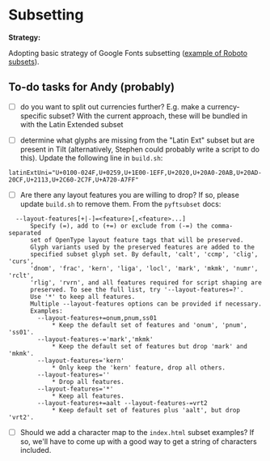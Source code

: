 # Subsetting

**Strategy:**

Adopting basic strategy of Google Fonts subsetting ([example of Roboto subsets](https://fonts.googleapis.com/css?family=Roboto&display=swap)).

## To-do tasks for Andy (probably)

- [ ] do you want to split out currencies further? E.g. make a currency-specific subset? With the current approach, these will be bundled in with the Latin Extended subset

- [ ] determine what glyphs are missing from the "Latin Ext" subset but are present in Tilt (alternatively, Stephen could probably write a script to do this). Update the following line in `build.sh`:

```
latinExtUni="U+0100-024F,U+0259,U+1E00-1EFF,U+2020,U+20A0-20AB,U+20AD-20CF,U+2113,U+2C60-2C7F,U+A720-A7FF"
```

- [ ] Are there any layout features you are willing to drop? If so, please update `build.sh` to remove them. From the `pyftsubset` docs:

```
  --layout-features[+|-]=<feature>[,<feature>...]
      Specify (=), add to (+=) or exclude from (-=) the comma-separated
      set of OpenType layout feature tags that will be preserved.
      Glyph variants used by the preserved features are added to the
      specified subset glyph set. By default, 'calt', 'ccmp', 'clig', 'curs',
      'dnom', 'frac', 'kern', 'liga', 'locl', 'mark', 'mkmk', 'numr', 'rclt',
      'rlig', 'rvrn', and all features required for script shaping are
      preserved. To see the full list, try '--layout-features=?'.
      Use '*' to keep all features.
      Multiple --layout-features options can be provided if necessary.
      Examples:
        --layout-features+=onum,pnum,ss01
            * Keep the default set of features and 'onum', 'pnum', 'ss01'.
        --layout-features-='mark','mkmk'
            * Keep the default set of features but drop 'mark' and 'mkmk'.
        --layout-features='kern'
            * Only keep the 'kern' feature, drop all others.
        --layout-features=''
            * Drop all features.
        --layout-features='*'
            * Keep all features.
        --layout-features+=aalt --layout-features-=vrt2
            * Keep default set of features plus 'aalt', but drop 'vrt2'.
```

- [ ] Should we add a character map to the `index.html` subset examples? If so, we'll have to come up with a good way to get a string of characters included.